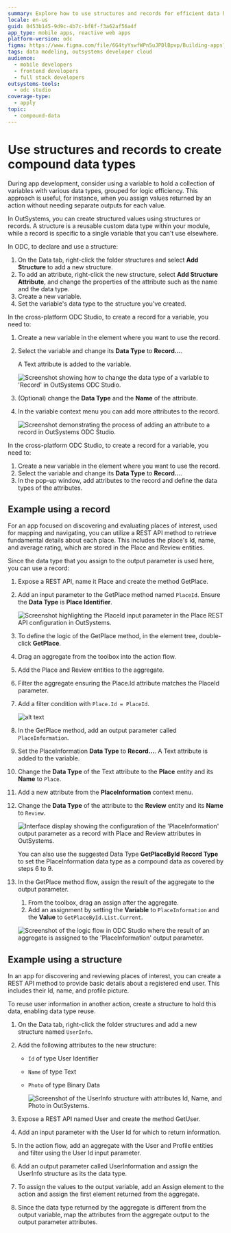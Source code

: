 ```yaml
---
summary: Explore how to use structures and records for efficient data handling in OutSystems Developer Cloud (ODC).
locale: en-us
guid: 0453b145-9d9c-4b7c-bf8f-f3a62af56a4f
app_type: mobile apps, reactive web apps
platform-version: odc
figma: https://www.figma.com/file/6G4tyYswfWPn5uJPDlBpvp/Building-apps?type=design&node-id=5024%3A1029&mode=design&t=EwnGtDJiGAm6txO0-1
tags: data modeling, outsystems developer cloud
audience:
  - mobile developers
  - frontend developers
  - full stack developers
outsystems-tools:
  - odc studio
coverage-type:
  - apply
topic:
  - compound-data
---
```


# Use structures and records to create compound data types

During app development, consider using a variable to hold a collection of variables with various data types, grouped for logic efficiency. This approach is useful, for instance, when you assign values returned by an action without needing separate outputs for each value.

In OutSystems, you can create structured values using structures or records. A structure is a reusable custom data type within your module, while a record is specific to a single variable that you can't use elsewhere.

In ODC, to declare and use a structure:

1. On the Data tab, right-click the folder structures and select **Add Structure** to add a new structure.
1. To add an attribute, right-click the new structure, select **Add Structure Attribute**, and change the properties of the attribute such as the name and the data type.
1. Create a new variable.
1. Set the variable's data type to the structure you've created.

In the cross-platform ODC Studio, to create a record for a variable, you need to:

1. Create a new variable in the element where you want to use the record.
1. Select the variable and change its **Data Type** to **Record...**.

    A Text attribute is added to the variable.

   ![Screenshot showing how to change the data type of a variable to 'Record' in OutSystems ODC Studio.](images/change-data-type-odcs.png "Changing Data Type in ODC Studio")

1. (Optional) change the **Data Type** and the **Name** of the attribute.
1. In the variable context menu you can add more attributes to the record.

    ![Screenshot demonstrating the process of adding an attribute to a record in OutSystems ODC Studio.](images/add-attribute-odcs.png "Adding an Attribute to a Record in ODC Studio")

In the cross-platform ODC Studio, to create a record for a variable, you need to:

1. Create a new variable in the element where you want to use the record.
1. Select the variable and change its **Data Type** to **Record...**.
1. In the pop-up window, add attributes to the record and define the data types of the attributes.

## Example using a record

For an app focused on discovering and evaluating places of interest, used for mapping and navigating, you can utilize a REST API method to retrieve fundamental details about each place. This includes the place's Id, name, and average rating, which are stored in the Place and Review entities.

Since the data type that you assign to the output parameter is used here, you can use a record:

1. Expose a REST API, name it Place and create the method GetPlace.
1. Add an input parameter to the GetPlace method named  `PlaceId`. Ensure the **Data Type** is **Place Identifier**.

    ![Screenshot highlighting the PlaceId input parameter in the Place REST API configuration in OutSystems.](images/place-rest-api-input-param-odcs.png "Place REST API Input Parameter Configuration")

1. To define the logic of the GetPlace method, in the element tree, double-click **GetPlace**.
1. Drag an aggregate from the toolbox into the action flow.
1. Add the Place and Review entities to the aggregate.
1. Filter the aggregate ensuring the Place.Id attribute matches the PlaceId parameter.
1. Add a filter condition with `Place.Id = PlaceId`.

   ![alt text](<images/filter-aggregate-odcs.png>)

1. In the GetPlace method, add an output parameter called `PlaceInformation`.
1. Set the PlaceInformation **Data Type** to **Record...**. A Text attribute is added to the variable.
1. Change the **Data Type** of the Text attribute to the **Place** entity and its **Name** to `Place`.
1. Add a new attribute from the **PlaceInformation** context menu.
1. Change the **Data Type** of the attribute to the **Review** entity and its **Name** to `Review`.

    ![Interface display showing the configuration of the 'PlaceInformation' output parameter as a record with Place and Review attributes in OutSystems.](images/out-param-record-odcs.png "Output Parameter Record Configuration in OutSystems")

    <div class="info" markdown="1">

    You can also use the suggested Data Type **GetPlaceById Record Type** to set the PlaceInformation data type as a compound data as covered by steps 6 to 9.

    </div>

1. In the GetPlace method flow, assign the result of the aggregate to the output parameter.
    1. From the toolbox, drag an assign after the aggregate.
    1. Add an assignment by setting the **Variable** to `PlaceInformation` and the **Value** to `GetPlaceById.List.Current`.

   ![Screenshot of the logic flow in ODC Studio where the result of an aggregate is assigned to the 'PlaceInformation' output parameter.](images/assign-values-output-param-odcs.png "Assigning Values to Output Parameter in ODC Studio")

## Example using a structure

In an app for discovering and reviewing places of interest, you can create a REST API method to provide basic details about a registered end user. This includes their Id, name, and profile picture.

To reuse user information in another action, create a structure to hold this data, enabling data type reuse.

1. On the Data tab, right-click the folder structures and add a new structure named `UserInfo`.

1. Add the following attributes to the new structure:

    * `Id` of type User Identifier
    * `Name` of type Text
    * `Photo` of type Binary Data

      ![Screenshot of the UserInfo structure with attributes Id, Name, and Photo in OutSystems.](images/example-structure-odcs.png "Example Structure in OutSystems")

1. Expose a REST API named User and create the method GetUser.

1. Add an input parameter with the User Id for which to return information.

1. In the action flow, add an aggregate with the User and Profile entities and filter using the User Id input parameter.

1. Add an output parameter called UserInformation and assign the UserInfo structure as its the data type.

1. To assign the values to the output variable, add an Assign element to the action and assign the first element returned from the aggregate.

1. Since the data type returned by the aggregate is different from the output variable, map the attributes from the aggregate output to the output parameter attributes.

